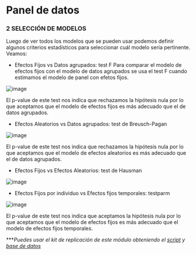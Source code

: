 # Panel de datos

### 2 SELECCIÓN DE MODELOS

Luego de ver todos los modelos que se pueden usar podemos definir algunos criterios estadísticos para seleccionar cuál modelo sería pertinente.
Veamos:

- Efectos Fijos vs Datos agrupados:  test F
Para comparar el modelo de efectos fijos con el modelo de datos agrupados se usa el test F cuando estimamos el modelo de panel con efetos fijos. 

![image](https://user-images.githubusercontent.com/128189216/227427882-89ab6f2a-106b-4890-8fa9-0a87b4739371.png)

El p-value de este test nos indica que rechazamos la hipótesis nula por lo que aceptamos que el modelo de efectos fijos es más adecuado que el de datos agrupados.

- Efectos Aleatorios vs Datos agrupados: test de Breusch-Pagan

![image](https://user-images.githubusercontent.com/128189216/227428566-80901324-a322-43bb-86c5-33a6d48f7921.png)

El p-value de este test nos indica que rechazamos la hipótesis nula por lo que aceptamos que el modelo de efectos aleatorios es más adecuado que el de datos agrupados.

- Efectos Fijos vs Efectos Aleatorios: test de Hausman

![image](https://user-images.githubusercontent.com/128189216/227429527-1e789cd9-3cbd-494d-b23c-1805f821eec3.png)

- Efectos Fijos por individuo vs Efectos fijos temporales: testparm

![image](https://user-images.githubusercontent.com/128189216/227430252-15331d6f-7a27-4412-b2b0-e62a30e636dc.png)

El p-value de este test nos indica que aceptamos la hipótesis nula por lo que aceptamos que el modelo de efectos fijos es más adecuado que el modelo de efectos fijos temporales.




****Puedes usar el kit de replicación de este módulo obteniendo el [script](https://github.com/EconPUCP/Stata/blob/main/_An%C3%A1lisis/Scripts/Modelos%20de%20Panel%20de%20datos/2_selecci%C3%B3n_de_modelos.do "script") y [base de datos](https://github.com/Gladys91/Proyecto_STATA/tree/main/_An%C3%A1lisis/Data "base de datos")* 
